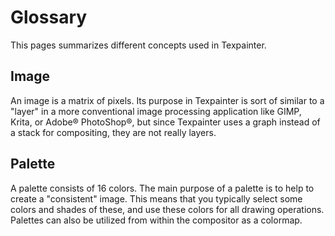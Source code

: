 # Glossary

This pages summarizes different concepts used in Texpainter.

## Image

An image is a matrix of pixels. Its purpose in Texpainter is sort of similar to a "layer" in a more
conventional image processing application like GIMP, Krita, or Adobe® PhotoShop®, but since
Texpainter uses a graph instead of a stack for compositing, they are not really layers.

## Palette

A palette consists of 16 colors. The main purpose of a palette is to help to create a "consistent"
image. This means that you typically select some colors and shades of these, and use these colors
for all drawing operations. Palettes can also be utilized from within the compositor as a colormap.